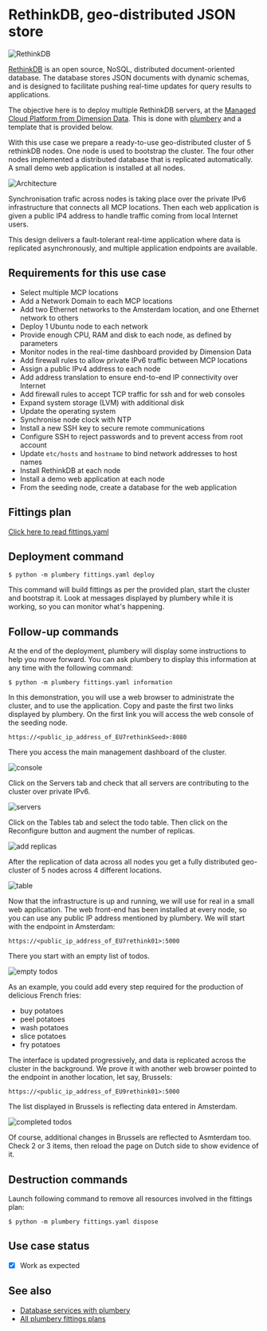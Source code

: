 # RethinkDB, geo-distributed JSON store

![RethinkDB](docs/rethinkdb.png)

[RethinkDB](https://rethinkdb.com/) is an open source, NoSQL, distributed document-oriented database. The database stores JSON documents with dynamic schemas, and is designed to facilitate pushing real-time updates for query results to applications.

The objective here is to deploy multiple RethinkDB servers, at the [Managed Cloud Platform from Dimension Data](http://cloud.dimensiondata.com/eu/en/).
This is done with [plumbery](https://docs.mcp-services.net/display/PLUM/Plumbery) and a template that is provided below.

With this use case we prepare a ready-to-use geo-distributed cluster of 5 rethinkDB nodes. One node is used to bootstrap the cluster. The four other nodes implemented a distributed database that is replicated automatically. A small demo web application is installed at all nodes.

![Architecture](docs/architecture.png)

Synchronisation trafic across nodes is taking place over the private IPv6 infrastructure that connects all MCP locations. Then each web application is given a public IP4 address to handle traffic coming from local Internet users.

This design delivers a fault-tolerant real-time application where data is replicated asynchronously, and multiple application endpoints are available.

## Requirements for this use case

* Select multiple MCP locations
* Add a Network Domain to each MCP locations
* Add two Ethernet networks to the Amsterdam location, and one Ethernet network to others
* Deploy 1 Ubuntu node to each network
* Provide enough CPU, RAM and disk to each node, as defined by parameters
* Monitor nodes in the real-time dashboard provided by Dimension Data
* Add firewall rules to allow private IPv6 traffic between MCP locations
* Assign a public IPv4 address to each node
* Add address translation to ensure end-to-end IP connectivity over Internet
* Add firewall rules to accept TCP traffic for ssh and for web consoles
* Expand system storage (LVM) with additional disk
* Update the operating system
* Synchronise node clock with NTP
* Install a new SSH key to secure remote communications
* Configure SSH to reject passwords and to prevent access from root account
* Update `etc/hosts` and `hostname` to bind network addresses to host names
* Install RethinkDB at each node
* Install a demo web application at each node
* From the seeding node, create a database for the web application

## Fittings plan

[Click here to read fittings.yaml](fittings.yaml)

## Deployment command

    $ python -m plumbery fittings.yaml deploy

This command will build fittings as per the provided plan, start the cluster
and bootstrap it. Look at messages displayed by plumbery while it is
working, so you can monitor what's happening.

## Follow-up commands

At the end of the deployment, plumbery will display some instructions
to help you move forward. You can ask plumbery to display this information
at any time with the following command:

    $ python -m plumbery fittings.yaml information


In this demonstration, you will use a web browser to administrate the cluster, and to use the application.
Copy and paste the first two links displayed by plumbery. On the first link you will access the web console
of the seeding node.

    https://<public_ip_address_of_EU7rethinkSeed>:8080

There you access the main management dashboard of the cluster.

![console](docs/console.png)

Click on the Servers tab and check that all servers are contributing to the cluster over private IPv6.

![servers](docs/servers.png)

Click on the Tables tab and select the todo table. Then click on the Reconfigure button and augment the number of replicas.

![add replicas](docs/add_replicas.png)

After the replication of data across all nodes you get a fully distributed geo-cluster of 5 nodes across 4 different locations.

![table](docs/table.png)

Now that the infrastructure is up and running, we will use for real in a small web application. The web front-end has been installed at every node, so you can use any public IP address mentioned by plumbery. We will start with the endpoint in Amsterdam:

    https://<public_ip_address_of_EU7rethink01>:5000

There you start with an empty list of todos.

![empty todos](docs/todos.png)

As an example, you could add every step required for the production of delicious French fries:
- buy potatoes
- peel potatoes
- wash potatoes
- slice potatoes
- fry potatoes

The interface is updated progressively, and data is replicated across the cluster in the background. We prove it with another web browser pointed to the endpoint in another location, let say, Brussels:

    https://<public_ip_address_of_EU9rethink01>:5000

The list displayed in Brussels is reflecting data entered in Amsterdam.

![completed todos](docs/todo_fries.png)

Of course, additional changes in Brussels are reflected to Asmterdam too. Check 2 or 3 items, then reload the page on Dutch side to show evidence of it.

## Destruction commands

Launch following command to remove all resources involved in the fittings plan:

    $ python -m plumbery fittings.yaml dispose

## Use case status

- [X] Work as expected

## See also

- [Database services with plumbery](../)
- [All plumbery fittings plans](../../)

